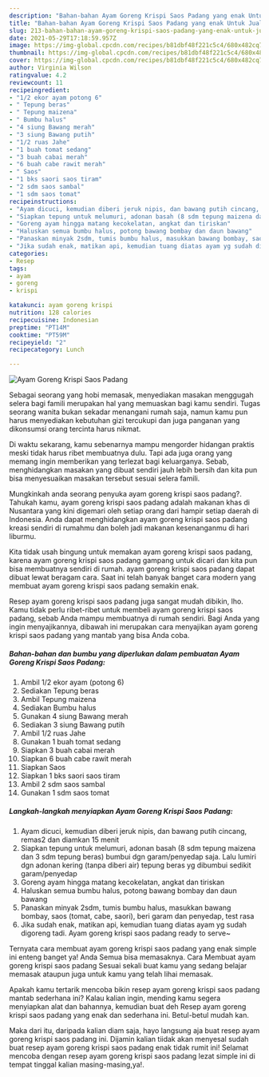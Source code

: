 ```yaml
---
description: "Bahan-bahan Ayam Goreng Krispi Saos Padang yang enak Untuk Jualan"
title: "Bahan-bahan Ayam Goreng Krispi Saos Padang yang enak Untuk Jualan"
slug: 213-bahan-bahan-ayam-goreng-krispi-saos-padang-yang-enak-untuk-jualan
date: 2021-05-29T17:18:59.957Z
image: https://img-global.cpcdn.com/recipes/b81dbf48f221c5c4/680x482cq70/ayam-goreng-krispi-saos-padang-foto-resep-utama.jpg
thumbnail: https://img-global.cpcdn.com/recipes/b81dbf48f221c5c4/680x482cq70/ayam-goreng-krispi-saos-padang-foto-resep-utama.jpg
cover: https://img-global.cpcdn.com/recipes/b81dbf48f221c5c4/680x482cq70/ayam-goreng-krispi-saos-padang-foto-resep-utama.jpg
author: Virginia Wilson
ratingvalue: 4.2
reviewcount: 11
recipeingredient:
- "1/2 ekor ayam potong 6"
- " Tepung beras"
- " Tepung maizena"
- " Bumbu halus"
- "4 siung Bawang merah"
- "3 siung Bawang putih"
- "1/2 ruas Jahe"
- "1 buah tomat sedang"
- "3 buah cabai merah"
- "6 buah cabe rawit merah"
- " Saos"
- "1 bks saori saos tiram"
- "2 sdm saos sambal"
- "1 sdm saos tomat"
recipeinstructions:
- "Ayam dicuci, kemudian diberi jeruk nipis, dan bawang putih cincang, remas2 dan diamkan 15 menit"
- "Siapkan tepung untuk melumuri, adonan basah (8 sdm tepung maizena dan 3 sdm tepung beras) bumbui dgn garam/penyedap saja. Lalu lumiri dgn adonan kering (tanpa diberi air) tepung beras yg dibumbui sedikit garam/penyedap"
- "Goreng ayam hingga matang kecokelatan, angkat dan tiriskan"
- "Haluskan semua bumbu halus, potong bawang bombay dan daun bawang"
- "Panaskan minyak 2sdm, tumis bumbu halus, masukkan bawang bombay, saos (tomat, cabe, saori), beri garam dan penyedap, test rasa"
- "Jika sudah enak, matikan api, kemudian tuang diatas ayam yg sudah digoreng tadi. Ayam goreng krispi saos padang ready to serve~"
categories:
- Resep
tags:
- ayam
- goreng
- krispi

katakunci: ayam goreng krispi 
nutrition: 128 calories
recipecuisine: Indonesian
preptime: "PT14M"
cooktime: "PT59M"
recipeyield: "2"
recipecategory: Lunch

---
```



![Ayam Goreng Krispi Saos Padang](https://img-global.cpcdn.com/recipes/b81dbf48f221c5c4/680x482cq70/ayam-goreng-krispi-saos-padang-foto-resep-utama.jpg)

Sebagai seorang yang hobi memasak, menyediakan masakan menggugah selera bagi famili merupakan hal yang memuaskan bagi kamu sendiri. Tugas seorang  wanita bukan sekadar menangani rumah saja, namun kamu pun harus menyediakan kebutuhan gizi tercukupi dan juga panganan yang dikonsumsi orang tercinta harus nikmat.

Di waktu  sekarang, kamu sebenarnya mampu mengorder hidangan praktis meski tidak harus ribet membuatnya dulu. Tapi ada juga orang yang memang ingin memberikan yang terlezat bagi keluarganya. Sebab, menghidangkan masakan yang dibuat sendiri jauh lebih bersih dan kita pun bisa menyesuaikan masakan tersebut sesuai selera famili. 



Mungkinkah anda seorang penyuka ayam goreng krispi saos padang?. Tahukah kamu, ayam goreng krispi saos padang adalah makanan khas di Nusantara yang kini digemari oleh setiap orang dari hampir setiap daerah di Indonesia. Anda dapat menghidangkan ayam goreng krispi saos padang kreasi sendiri di rumahmu dan boleh jadi makanan kesenanganmu di hari liburmu.

Kita tidak usah bingung untuk memakan ayam goreng krispi saos padang, karena ayam goreng krispi saos padang gampang untuk dicari dan kita pun bisa membuatnya sendiri di rumah. ayam goreng krispi saos padang dapat dibuat lewat beragam cara. Saat ini telah banyak banget cara modern yang membuat ayam goreng krispi saos padang semakin enak.

Resep ayam goreng krispi saos padang juga sangat mudah dibikin, lho. Kamu tidak perlu ribet-ribet untuk membeli ayam goreng krispi saos padang, sebab Anda mampu membuatnya di rumah sendiri. Bagi Anda yang ingin menyajikannya, dibawah ini merupakan cara menyajikan ayam goreng krispi saos padang yang mantab yang bisa Anda coba.

<!--inarticleads1-->

##### Bahan-bahan dan bumbu yang diperlukan dalam pembuatan Ayam Goreng Krispi Saos Padang:

1. Ambil 1/2 ekor ayam (potong 6)
1. Sediakan  Tepung beras
1. Ambil  Tepung maizena
1. Sediakan  Bumbu halus
1. Gunakan 4 siung Bawang merah
1. Sediakan 3 siung Bawang putih
1. Ambil 1/2 ruas Jahe
1. Gunakan 1 buah tomat sedang
1. Siapkan 3 buah cabai merah
1. Siapkan 6 buah cabe rawit merah
1. Siapkan  Saos
1. Siapkan 1 bks saori saos tiram
1. Ambil 2 sdm saos sambal
1. Gunakan 1 sdm saos tomat




<!--inarticleads2-->

##### Langkah-langkah menyiapkan Ayam Goreng Krispi Saos Padang:

1. Ayam dicuci, kemudian diberi jeruk nipis, dan bawang putih cincang, remas2 dan diamkan 15 menit
1. Siapkan tepung untuk melumuri, adonan basah (8 sdm tepung maizena dan 3 sdm tepung beras) bumbui dgn garam/penyedap saja. Lalu lumiri dgn adonan kering (tanpa diberi air) tepung beras yg dibumbui sedikit garam/penyedap
1. Goreng ayam hingga matang kecokelatan, angkat dan tiriskan
1. Haluskan semua bumbu halus, potong bawang bombay dan daun bawang
1. Panaskan minyak 2sdm, tumis bumbu halus, masukkan bawang bombay, saos (tomat, cabe, saori), beri garam dan penyedap, test rasa
1. Jika sudah enak, matikan api, kemudian tuang diatas ayam yg sudah digoreng tadi. Ayam goreng krispi saos padang ready to serve~




Ternyata cara membuat ayam goreng krispi saos padang yang enak simple ini enteng banget ya! Anda Semua bisa memasaknya. Cara Membuat ayam goreng krispi saos padang Sesuai sekali buat kamu yang sedang belajar memasak ataupun juga untuk kamu yang telah lihai memasak.

Apakah kamu tertarik mencoba bikin resep ayam goreng krispi saos padang mantab sederhana ini? Kalau kalian ingin, mending kamu segera menyiapkan alat dan bahannya, kemudian buat deh Resep ayam goreng krispi saos padang yang enak dan sederhana ini. Betul-betul mudah kan. 

Maka dari itu, daripada kalian diam saja, hayo langsung aja buat resep ayam goreng krispi saos padang ini. Dijamin kalian tiidak akan menyesal sudah buat resep ayam goreng krispi saos padang enak tidak rumit ini! Selamat mencoba dengan resep ayam goreng krispi saos padang lezat simple ini di tempat tinggal kalian masing-masing,ya!.

